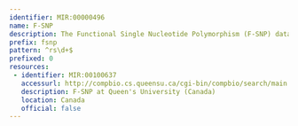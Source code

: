 ```yaml
---
identifier: MIR:00000496
name: F-SNP
description: The Functional Single Nucleotide Polymorphism (F-SNP) database integrates information obtained from databases about the functional effects of SNPs. These effects are predicted and indicated at the splicing, transcriptional, translational and post-translational level. In particular, users can retrieve SNPs that disrupt genomic regions known to be functional, including splice sites and transcriptional regulatory regions. Users can also identify non-synonymous SNPs that may have deleterious effects on protein structure or function, interfere with protein translation or impede post-translational modification.
prefix: fsnp
pattern: ^rs\d+$
prefixed: 0
resources:
 - identifier: MIR:00100637
   accessurl: http://compbio.cs.queensu.ca/cgi-bin/compbio/search/main.cgi?search_mode=id&amp;id_type=snp_id&amp;id_val=
   description: F-SNP at Queen's University (Canada)
   location: Canada
   official: false
---
```

